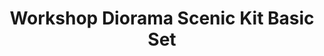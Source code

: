 ---
layout: product
title: "Workshop Diorama Scenic Kit Basic Set"
price: "2000" 
desc: "Set dekala"
img_path: "/assets/img/UV3001.webp"
brand: "Uschi"
available: true
special_offer: false
new: true
soon: false
cat: "070000"
subcat: "070400"
subsubcat: "0N/A"
sifra: "UV3001"
popular: false
---